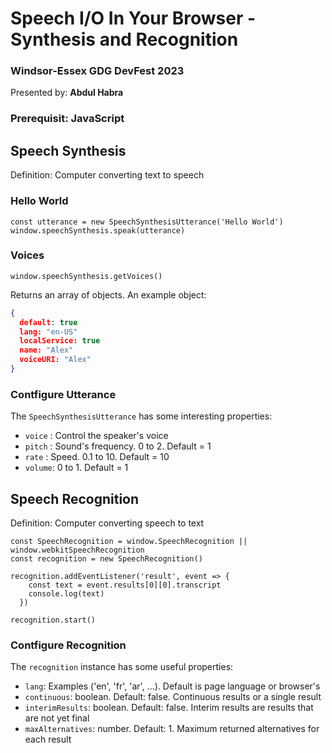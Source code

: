 # Speech I/O In Your Browser - Synthesis and Recognition
### Windsor-Essex GDG DevFest 2023

Presented by: **Abdul Habra**

### Prerequisit: JavaScript
<!--  -->
<div style="page-break-after: always"></div>

## Speech Synthesis
Definition: Computer converting text to speech

### Hello World

```JS
const utterance = new SpeechSynthesisUtterance('Hello World')
window.speechSynthesis.speak(utterance)
```

### Voices

```JS
window.speechSynthesis.getVoices()
```
Returns an array of objects. An example object:

```json
{
  default: true
  lang: "en-US"
  localService: true
  name: "Alex"
  voiceURI: "Alex"
}
```

### Contfigure Utterance
The `SpeechSynthesisUtterance` has some interesting properties:

* `voice` : Control the speaker's voice
* `pitch` :  Sound's frequency. 0 to 2. Default = 1
* `rate` : Speed. 0.1 to 10. Default = 10
* `volume`: 0 to 1. Default = 1

<div style="page-break-after: always"></div>

## Speech Recognition
Definition: Computer converting speech to text

```JS
const SpeechRecognition = window.SpeechRecognition || window.webkitSpeechRecognition
const recognition = new SpeechRecognition()

recognition.addEventListener('result', event => {
    const text = event.results[0][0].transcript
    console.log(text)
  })

recognition.start()
```

### Contfigure Recognition

The `recognition` instance has some useful properties:

* `lang`: Examples ('en', 'fr', 'ar', ...). Default is page language or browser's
* `continuous`: boolean. Default: false. Continuous results or a single result
* `interimResults`: boolean. Default: false. Interim results are results that are not yet final
* `maxAlternatives`: number. Default: 1. Maximum returned alternatives for each result
